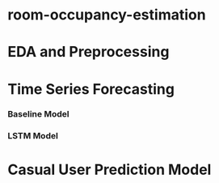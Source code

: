 # room-occupancy-estimation

# EDA and Preprocessing

# Time Series Forecasting

### Baseline Model

### LSTM Model

# Casual User Prediction Model
